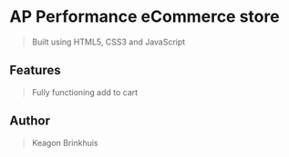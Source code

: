 # AP Performance eCommerce store

> Built using HTML5, CSS3 and JavaScript

## Features

> Fully functioning add to cart

## Author

> Keagon Brinkhuis